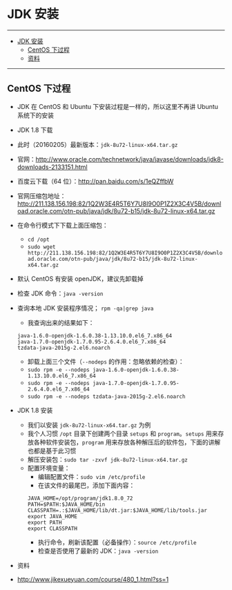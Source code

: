 <h1 id="jdk0">JDK 安装</h1>

------

*   [JDK 安装](#jdk0)
    *   [CentOS 下过程](#jdk1)
    *   [资料](#jdk2)
    
------

<h2 id="jdk1">CentOS 下过程</h2>

- JDK 在 CentOS 和 Ubuntu 下安装过程是一样的，所以这里不再讲 Ubuntu 系统下的安装
- JDK 1.8 下载
 - 此时（20160205）最新版本：`jdk-8u72-linux-x64.tar.gz`
 - 官网：<http://www.oracle.com/technetwork/java/javase/downloads/jdk8-downloads-2133151.html>
 - 百度云下载（64 位）：<http://pan.baidu.com/s/1eQZffbW>
 - 官网压缩包地址：<http://211.138.156.198:82/1Q2W3E4R5T6Y7U8I9O0P1Z2X3C4V5B/download.oracle.com/otn-pub/java/jdk/8u72-b15/jdk-8u72-linux-x64.tar.gz>
 - 在命令行模式下下载上面压缩包：
    - `cd /opt`
    - `sudo wget http://211.138.156.198:82/1Q2W3E4R5T6Y7U8I9O0P1Z2X3C4V5B/download.oracle.com/otn-pub/java/jdk/8u72-b15/jdk-8u72-linux-x64.tar.gz`


- 默认 CentOS 有安装 openJDK，建议先卸载掉
 - 检查 JDK 命令：`java -version`
 - 查询本地 JDK 安装程序情况； `rpm -qa|grep java`
   - 我查询出来的结果如下：
   ```
   java-1.6.0-openjdk-1.6.0.38-1.13.10.0.el6_7.x86_64
   java-1.7.0-openjdk-1.7.0.95-2.6.4.0.el6_7.x86_64
   tzdata-java-2015g-2.el6.noarch
   ```
   - 卸载上面三个文件（`--nodeps` 的作用：忽略依赖的检查）：
   - `sudo rpm -e --nodeps java-1.6.0-openjdk-1.6.0.38-1.13.10.0.el6_7.x86_64`
   - `sudo rpm -e --nodeps java-1.7.0-openjdk-1.7.0.95-2.6.4.0.el6_7.x86_64`
   - `sudo rpm -e --nodeps tzdata-java-2015g-2.el6.noarch`


- JDK 1.8 安装
    - 我们以安装 `jdk-8u72-linux-x64.tar.gz` 为例
    - 我个人习惯 `/opt` 目录下创建两个目录 `setups` 和 `program`。`setups` 用来存放各种软件安装包，`program` 用来存放各种解压后的软件包，下面的讲解也都是基于此习惯
    - 解压安装包：`sudo tar -zxvf jdk-8u72-linux-x64.tar.gz`
    - 配置环境变量：
        - 编辑配置文件：`sudo vim /etc/profile`
        - 在该文件的最尾巴，添加下面内容：
        ```
        JAVA_HOME=/opt/program/jdk1.8.0_72
        PATH=$PATH:$JAVA_HOME/bin
        CLASSPATH=.:$JAVA_HOME/lib/dt.jar:$JAVA_HOME/lib/tools.jar
        export JAVA_HOME
        export PATH
        export CLASSPATH
        ```
        - 执行命令，刷新该配置（必备操作）：`source /etc/profile`
        - 检查是否使用了最新的 JDK：`java -version`


- 资料
 - <http://www.jikexueyuan.com/course/480_1.html?ss=1>
 